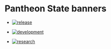 # Pantheon State banners

- [![release](https://pantheonscience.github.io/states/release.png)](https://pantheonscience.github.io/standards/)

- [![development](https://pantheonscience.github.io/states/development.png)](https://pantheonscience.github.io/standards/)

- [![research](https://pantheonscience.github.io/states/research.png)](https://pantheonscience.github.io/standards/)
